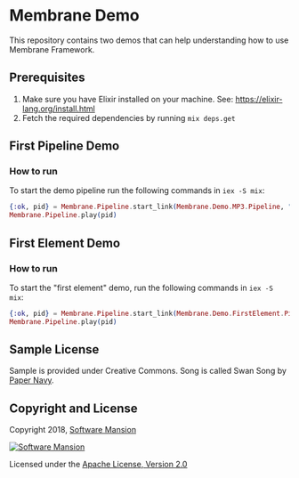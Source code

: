 # Membrane Demo

This repository contains two demos that can help understanding how to use Membrane Framework.

## Prerequisites

1. Make sure you have Elixir installed on your machine. See: https://elixir-lang.org/install.html
1. Fetch the required dependencies by running `mix deps.get`

## First Pipeline Demo

### How to run

To start the demo pipeline run the following commands in `iex -S mix`:

```elixir
{:ok, pid} = Membrane.Pipeline.start_link(Membrane.Demo.MP3.Pipeline, "sample.mp3")
Membrane.Pipeline.play(pid)
```

## First Element Demo

### How to run

To start the "first element" demo, run the following commands in `iex -S mix`:

```elixir
{:ok, pid} = Membrane.Pipeline.start_link(Membrane.Demo.FirstElement.Pipeline, "sample.mp3")
Membrane.Pipeline.play(pid)
```

## Sample License

Sample is provided under Creative Commons. Song is called Swan Song by [Paper Navy](https://papernavy.bandcamp.com/album/all-grown-up).

## Copyright and License

Copyright 2018, [Software Mansion](https://swmansion.com/?utm_source=git&utm_medium=readme&utm_campaign=membrane)

[![Software Mansion](https://membraneframework.github.io/static/logo/swm_logo_readme.png)](https://swmansion.com/?utm_source=git&utm_medium=readme&utm_campaign=membrane)

Licensed under the [Apache License, Version 2.0](LICENSE)
